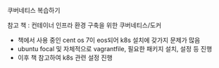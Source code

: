 쿠버네티스 복습하기 

참고 책 : 컨테이너 인프라 환경 구축을 위한 쿠버네티스/도커 

- 책에서 사용 중인 cent os 7이 eos되어 k8s 설치에 갖가지 문제가 많음
- ubuntu focal 및 자체적으로 vagrantfile, 필요한 패키지 설치, 설정 등 진행
- 이후 책 참고하여 k8s 관련 설정 진행 


